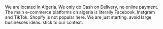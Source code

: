 We are located in Algeria. 
We only do Cash on Delivery, no online payment.
The main e-commerce platforms on algeria is literally Facebook, Instgram and TikTok.
Shopify is not popular here.
We are just starting. avoid large businesses ideas. 
stick to our context.


